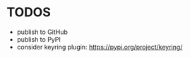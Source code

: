 TODOS
=====

- publish to GitHub
- publish to PyPI
- consider keyring plugin: https://pypi.org/project/keyring/
